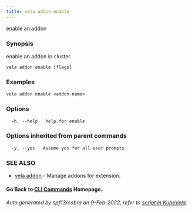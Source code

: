 ```yaml
---
title: vela addon enable
---
```


enable an addon

### Synopsis

enable an addon in cluster.

```
vela addon enable [flags]
```

### Examples

```
vela addon enable <addon-name>
```

### Options

```
  -h, --help   help for enable
```

### Options inherited from parent commands

```
  -y, --yes   Assume yes for all user prompts
```

### SEE ALSO

* [vela addon](vela_addon)	 - Manage addons for extension.

#### Go Back to [CLI Commands](vela) Homepage.


###### Auto generated by spf13/cobra on 9-Feb-2022, refer to [script in KubeVela](https://github.com/oam-dev/kubevela/tree/master/hack/docgen).
